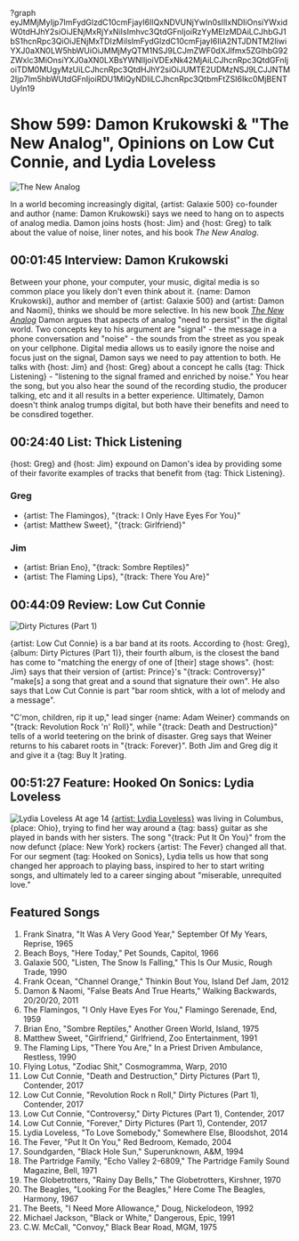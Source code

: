 ?graph eyJMMjMyIjp7ImFydGlzdC10cmFjayI6IlQxNDVUNjYwIn0sIlIxNDIiOnsiYWxidW0tdHJhY2siOiJENjMxRjYxNiIsImhvc3QtdGFnIjoiRzYyMEIzMDAiLCJhbGJ1bS1hcnRpc3QiOiJENjMxTDIzMiIsImFydGlzdC10cmFjayI6IlA2NTJDNTM2IiwiYXJ0aXN0LW5hbWUiOiJMMjMyQTM1NSJ9LCJmZWF0dXJlfmx5ZGlhbG92ZWxlc3MiOnsiYXJ0aXN0LXBsYWNlIjoiVDExNk42MjAiLCJhcnRpc3QtdGFnIjoiTDM0MUgyMzUiLCJhcnRpc3QtdHJhY2siOiJUMTE2UDMzNSJ9LCJJNTM2Ijp7Im5hbWUtdGFnIjoiRDU1MlQyNDIiLCJhcnRpc3QtbmFtZSI6Ikc0MjBENTUyIn19

# Show 599: Damon Krukowski & "The New Analog", Opinions on Low Cut Connie, and Lydia Loveless

![The New Analog](https://sound-images.s3.amazonaws.com/images/2017/newanalog_web.jpg)

In a world becoming increasingly digital, {artist: Galaxie 500} co-founder and author {name: Damon Krukowski} says we need to hang on to aspects of analog media. Damon joins hosts {host: Jim} and {host: Greg} to talk about the value of noise, liner notes, and his book *The New Analog*. 

## 00:01:45 Interview: Damon Krukowski
 Between your phone, your computer, your music, digital media is so common place you likely don't even think about it. {name: Damon Krukowski}, author and member of {artist: Galaxie 500} and {artist: Damon and  Naomi}, thinks we should be more selective. In his new book [*The New Analog*](http://thenewpress.com/books/new-analog) Damon argues that aspects of analog "need to persist" in the digital world. Two concepts key to his argument are "signal" - the message in a phone conversation and "noise" - the sounds from the street as you speak on your cellphone. Digital media allows us to easily ignore the noise and focus just on the signal, Damon says we need to pay attention to both. He talks with {host: Jim} and {host: Greg} about a concept he calls {tag: Thick Listening} - "listening to the signal framed and enriched by noise." You hear the song, but you also hear the sound of the recording studio, the producer talking, etc and it all results in a better experience. Ultimately, Damon doesn't think analog trumps digital, but both have their benefits and need to be consdired together. 


## 00:24:40 List: Thick Listening
{host: Greg} and {host: Jim} expound on Damon's idea by providing some of their favorite examples of tracks that benefit from {tag: Thick Listening}.

### Greg
- {artist: The Flamingos}, "{track: I Only Have Eyes For You}"
- {artist: Matthew Sweet}, "{track: Girlfriend}"

### Jim
- {artist: Brian Eno}, "{track: Sombre Reptiles}"
- {artist: The Flaming Lips}, "{track: There You Are}"

## 00:44:09 Review: Low Cut Connie
![Dirty Pictures (Part 1)](http://is2.mzstatic.com/image/thumb/Music111/v4/af/e0/2f/afe02f29-4dbc-3e98-819a-57bec9892f2e/source/600x600bb.jpg "415534011/1201442024")

{artist: Low Cut Connie} is a bar band at its roots. According to {host: Greg}, {album: Dirty Pictures (Part 1)}, their fourth album, is the closest the band has come to "matching the energy of one of [their] stage shows". {host: Jim} says that their version of {artist: Prince}'s "{track: Controversy}" "make[s] a song that great and a sound that signature their own". 
He also says that Low Cut Connie is part "bar room shtick, with a lot of melody and a message".
 
"C'mon, children, rip it up," lead singer {name: Adam Weiner} commands on "{track: Revolution Rock 'n' Roll}", while "{track: Death and Destruction}" tells of a world teetering on the brink of disaster. Greg says that Weiner returns to his cabaret roots in "{track: Forever}". Both Jim and Greg dig it and give it a {tag: Buy It }rating.

## 00:51:27 Feature: Hooked On Sonics: Lydia Loveless
![Lydia Loveless](https://sound-images.s3.amazonaws.com/images/2016/Lydia_Loveless_Horizonal_David_T_Kindler_Girls_Style.jpg)
At age 14 [{artist: Lydia Loveless}](http://www.lydialoveless.com/) was living in Columbus, {place: Ohio}, trying to find her way around a {tag: bass} guitar as she played in bands with her sisters. The song "{track: Put It On You}" from the now defunct {place: New York} rockers {artist: The Fever} changed all that. For our segment {tag: Hooked on Sonics}, Lydia tells us how that song changed her approach to playing bass, inspired to her to start writing songs, and ultimately led to a career singing about "miserable, unrequited love." 

## Featured Songs

1. Frank Sinatra, "It Was A Very Good Year," September Of My Years, Reprise, 1965
1. Beach Boys, "Here Today," Pet Sounds, Capitol, 1966
1. Galaxie 500, "Listen, The Snow Is Falling," This Is Our Music, Rough Trade, 1990
1. Frank Ocean, "Channel Orange," Thinkin Bout You, Island Def Jam, 2012
1. Damon & Naomi, "False Beats And True Hearts," Walking Backwards, 20/20/20, 2011
1. The Flamingos, "I Only Have Eyes For You," Flamingo Serenade, End, 1959
1. Brian Eno, "Sombre Reptiles," Another Green World, Island, 1975
1. Matthew Sweet, "Girlfriend," Girlfriend, Zoo Entertainment, 1991
1. The Flaming Lips, "There You Are," In a Priest Driven Ambulance, Restless, 1990
1. Flying Lotus, "Zodiac Shit," Cosmogramma, Warp, 2010
1. Low Cut Connie, "Death and Destruction," Dirty Pictures (Part 1), Contender, 2017
1. Low Cut Connie, "Revolution Rock n Roll," Dirty Pictures (Part 1), Contender, 2017
1. Low Cut Connie, "Controversy," Dirty Pictures (Part 1), Contender, 2017
1. Low Cut Connie, "Forever," Dirty Pictures (Part 1), Contender, 2017
1. Lydia Loveless, "To Love Somebody," Somewhere Else, Bloodshot, 2014
1. The Fever, "Put It On You," Red Bedroom, Kemado, 2004
1. Soundgarden, "Black Hole Sun," Superunknown, A&M, 1994
1. The Partridge Family, "Echo Valley 2-6809," The Partridge Family Sound Magazine, Bell, 1971
1. The Globetrotters, "Rainy Day Bells," The Globetrotters, Kirshner, 1970
1. The Beagles, "Looking For the Beagles," Here Come The Beagles, Harmony, 1967
1. The Beets, "I Need More Allowance," Doug, Nickelodeon, 1992
1. Michael Jackson, "Black or White," Dangerous, Epic, 1991
1. C.W. McCall, "Convoy," Black Bear Road, MGM, 1975